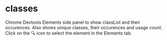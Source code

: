 # classes

Chrome Devtools Elements side panel to show classList and their occurences. Also shows unique classes, their occurences and usage count. Click on the 🔍 icon to select the element in the Elements tab.
